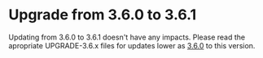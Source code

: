 # Upgrade from 3.6.0 to 3.6.1

Updating from 3.6.0 to 3.6.1 doesn't have any impacts. Please read the apropriate UPGRADE-3.6.x files for updates lower as [3.6.0](UPGRADE-3.6.0.md) to this version.

